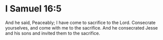 # I Samuel 16:5

And he said, Peaceably; I have come to sacrifice to the Lord. Consecrate yourselves, and come with me to the sacrifice. And he consecrated Jesse and his sons and invited them to the sacrifice.
